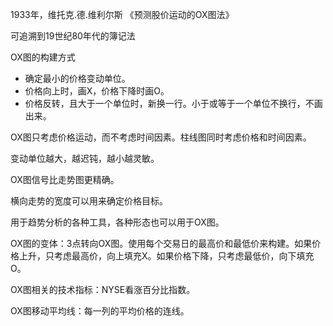 1933年，维托克.德.维利尔斯 《预测股价运动的OX图法》

可追溯到19世纪80年代的簿记法

OX图的构建方式
+ 确定最小的价格变动单位。
+ 价格向上时，画X，价格下降时画O。
+ 价格反转，且大于一个单位时，新换一行。小于或等于一个单位不换行，不画出来。


OX图只考虑价格运动，而不考虑时间因素。柱线图同时考虑价格和时间因素。

变动单位越大，越迟钝，越小越灵敏。

OX图信号比走势图更精确。

横向走势的宽度可以用来确定价格目标。

用于趋势分析的各种工具，各种形态也可以用于OX图。

OX图的变体：3点转向OX图。使用每个交易日的最高价和最低价来构建。如果价格上升，只考虑最高价，向上填充X。如果价格下降，只考虑最低价，向下填充O。

OX图相关的技术指标：NYSE看涨百分比指数。

OX图移动平均线：每一列的平均价格的连线。

